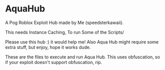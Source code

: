 # AquaHub

A Pog Roblox Exploit Hub made by Me (speedsterkawaii).

This needs Instance Caching, To run Some of the Scripts/

Please use this hub :) it would help me! Also Aqua Hub might
require some extra stuff, but enjoy, hope it works dude.

These are the files to execute and run Aqua Hub. This uses
obfuscation, so if your exploit doesn't support obfuscation, rip.
